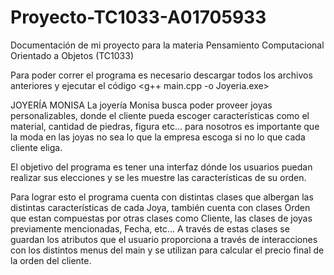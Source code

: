 # Proyecto-TC1033-A01705933
Documentación de mi proyecto para la materia Pensamiento Computacional Orientado a Objetos (TC1033) 

Para poder correr el programa es necesario descargar todos los archivos anteriores y ejecutar el código <g++ main.cpp -o Joyeria.exe>

JOYERÍA MONISA
La joyería Monisa busca poder proveer joyas personalizables, donde el cliente pueda escoger características como el material, cantidad de piedras, figura etc... para nosotros es importante que la moda en las joyas no sea lo que la empresa escoga si no lo que cada cliente eliga. 

El objetivo del programa es tener una interfaz dónde los usuarios puedan realizar sus elecciones y se les muestre las características de su orden. 

Para lograr esto el programa cuenta con distintas clases que albergan las distintas características de cada Joya, también cuenta con clases Orden que estan compuestas por otras clases como Cliente, las clases de joyas previamente mencionadas, Fecha, etc... A través de estas clases se guardan los atributos que el usuario proporciona a través de interacciones con los distintos menus del main y se utilizan para calcular el precio final de la orden del cliente. 

